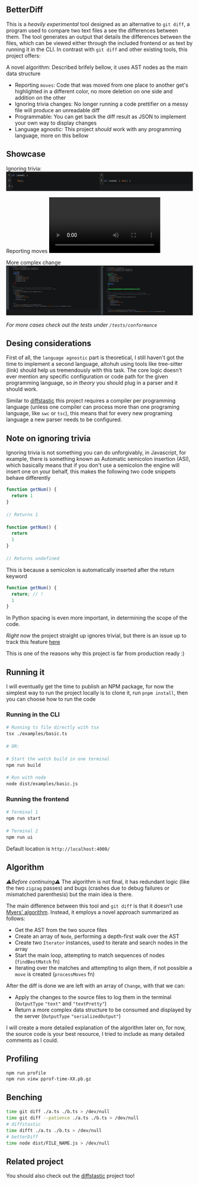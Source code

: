 ## BetterDiff

This is a _heavily experimental_ tool designed as an alternative to `git diff`, a program used to compare two text files a see the differences between them. 
The tool generates an output that details the differences between the files, which can be viewed either through the included frontend or as text by running it in the CLI. 
In contrast with `git diff` and other existing tools, this project offers:

A novel algorithm: Described brifely bellow, it uses AST nodes as the main data structure
- Reporting `moves`: Code that was moved from one place to another get's highlighted in a different color, no more deletion on one side and addition on the other
- Ignoring trivia changes: No longer running a code prettifier on a messy file will produce an unreadable diff
- Programmable: You can get back the diff result as JSON to implement your own way to display changes
- Language agnostic: This project _should_ work with any programming language, more on this bellow

## Showcase 

Ignoring trivia:
![Example of trivia changes being ignored](assets/trivia-no-diff.png)

Reporting moves
![Example of a moved change](assets/move-diff.mp4)

More complex change
![Example of a bigger diff](assets/long-diff.png)

_For more cases check out the tests under `/tests/conformance`_

## Desing considerations


First of all, the `language agnostic` part is theoretical, I still haven't got the time to implement a second language, altohuh using tools like tree-sitter (link) should help us tremendously with this task.
The core logic doesn't ever mention any specific configuration or code path for the given programming language, so _in theory_ you should plug in a parser and it should work.

Similar to [diffstastic](https://github.com/Wilfred/difftastic) this project requires a compiler per programming language (unless one compiler can process more than one programing language, like `swc` or `tsc`), this means that for every new programing language a new parser needs to be configured.

## Note on ignoring trivia

Ignoring trivia is not something you can do unforgivably, in Javascript, for example, there is something known as Automatic semicolon insertion (ASI), which basically means that if you don't use a semicolon the engine will insert one on your behalf, this makes the following two code snippets behave differently

```js
function getNum() {
  return 1
}

// Returns 1

function getNum() {
  return
  1
}

// Returns undefined
```

This is because a semicolon is automatically inserted after the return keyword

```js
function getNum() {
  return; // !
  1
}

```

In Python spacing is even more important, in determining the scope of the code. 

_Right now_ the project straight up ignores trivial, but there is an issue up to track this feature [here](https://github.com/ElianCordoba/better-diff/issues/25)

This is one of the reasons why this project is far from production ready :)

## Running it

I will eventually get the time to publish an NPM package, for now the simplest way to run the project locally is to clone it, run `pnpm install`, then you can choose how to run the code

### Running in the CLI


```sh
# Running ts file directly with tsx
tsx ./examples/basic.ts

# OR:

# Start the watch build in one terminal
npm run build

# Run with node
node dist/examples/basic.js
```

### Running the frontend

```sh
# Terminal 1
npm run start

# Terminal 2
npm run ui
```

Default location is `http://localhost:4000/`


## Algorithm

_⚠️Before continuing⚠️_ The algorithm is not final, it has redundant logic (like the two `zigzag` passes) and bugs (crashes due to debug failures or mismatched parenthesis) but the main idea is there.

The main difference between this tool and `git diff` is that it doesn't use [Myers' algorithm](https://www.nathaniel.ai/myers-diff/). Instead, it employs a novel approach summarized as follows:

- Get the AST from the two source files
- Create an array of `Node`, performing a depth-first walk over the AST 
- Create two `Iterator` instances, used to iterate and search nodes in the array
- Start the main loop, attempting to match sequences of nodes (`findBestMatch` fn)
- Iterating over the matches and attempting to align them, if not possible a `move` is created (`processMoves` fn)

After the diff is done we are left with an array of `Change`, with that we can:
  - Apply the changes to the source files to log them in the terminal (`OutputType` `"text"` and `"textPretty"`)
  - Return a more complex data structure to be consumed and displayed by the server (`OutputType` `"serializedOutput"`)

I will create a more detailed explanation of the algorithm later on, for now, the source code is your best resource, I tried to include as many detailed comments as I could.

## Profiling

```
npm run profile
npm run view pprof-time-XX.pb.gz
```

## Benching 

```sh
time git diff ./a.ts ./b.ts > /dev/null
time git diff --patience ./a.ts ./b.ts > /dev/null
# diffstastic
time difft ./a.ts ./b.ts > /dev/null
# betterDiff
time node dist/FILE_NAME.js > /dev/null
```

## Related project

You should also check out the [diffstastic](https://github.com/Wilfred/difftastic) project too! 